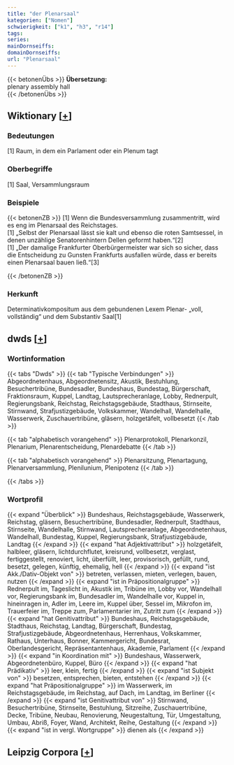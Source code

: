 ```yaml
---
title: "der Plenarsaal"
kategorien: ["Nomen"]
schwierigkeit: ["k1", "h3", "r14"]
tags:
series:
mainDornseiffs:
domainDornseiffs:
url: "Plenarsaal"
---
```


{{< betonenÜbs >}}
**Übersetzung:**  
plenary assembly hall  
{{< /betonenÜbs >}}

## Wiktionary [[+](https://de.wiktionary.org/wiki/Plenarsaal)]

### Bedeutungen
[1] Raum, in dem ein Parlament oder ein Plenum tagt  

### Oberbegriffe
[1] Saal, Versammlungsraum  

### Beispiele
{{< betonenZB >}}
[1] Wenn die Bundesversammlung zusammentritt, wird es eng im Plenarsaal des Reichstages.  
[1] „Selbst der Plenarsaal lässt sie kalt und ebenso die roten Samtsessel, in denen unzählige Senatorenhintern Dellen geformt haben.“[2]  
[1] „Der damalige Frankfurter Oberbürgermeister war sich so sicher, dass die Entscheidung zu Gunsten Frankfurts ausfallen würde, dass er bereits einen Plenarsaal bauen ließ.“[3]  

{{< /betonenZB >}}
### Herkunft
Determinativkompositum aus dem gebundenen Lexem Plenar- „voll, vollständig“ und dem Substantiv Saal[1]  



## dwds [[+](https://www.dwds.de/wb/Plenarsaal)]

### Wortinformation
{{< tabs "Dwds" >}}
{{< tab "Typische Verbindungen" >}}
Abgeordnetenhaus, Abgeordnetensitz, Akustik, Bestuhlung, Besuchertribüne, Bundesadler, Bundeshaus, Bundestag, Bürgerschaft, Fraktionsraum, Kuppel, Landtag, Lautsprecheranlage, Lobby, Rednerpult, Regierungsbank, Reichstag, Reichstagsgebäude, Stadthaus, Stirnseite, Stirnwand, Strafjustizgebäude, Volkskammer, Wandelhall, Wandelhalle, Wasserwerk, Zuschauertribüne, gläsern, holzgetäfelt, vollbesetzt
{{< /tab >}}

{{< tab "alphabetisch vorangehend" >}}
Plenarprotokoll, Plenarkonzil, Plenarium, Plenarentscheidung, Plenardebatte
{{< /tab >}}

{{< tab "alphabetisch vorangehend" >}}
Plenarsitzung, Plenartagung, Plenarversammlung, Plenilunium, Plenipotenz
{{< /tab >}}

{{< /tabs >}}

### Wortprofil
{{< expand "Überblick" >}} Bundeshaus, Reichstagsgebäude, Wasserwerk, Reichstag, gläsern, Besuchertribüne, Bundesadler, Rednerpult, Stadthaus, Stirnseite, Wandelhalle, Stirnwand, Lautsprecheranlage, Abgeordnetenhaus, Wandelhall, Bundestag, Kuppel, Regierungsbank, Strafjustizgebäude, Landtag {{< /expand >}}
{{< expand "hat Adjektivattribut" >}} holzgetäfelt, halbleer, gläsern, lichtdurchflutet, kreisrund, vollbesetzt, verglast, fertiggestellt, renoviert, licht, überfüllt, leer, provisorisch, gefüllt, rund, besetzt, gelegen, künftig, ehemalig, hell {{< /expand >}}
{{< expand "ist Akk./Dativ-Objekt von" >}} betreten, verlassen, mieten, verlegen, bauen, nutzen {{< /expand >}}
{{< expand "ist in Präpositionalgruppe" >}} Rednerpult im, Tageslicht in, Akustik im, Tribüne im, Lobby vor, Wandelhall vor, Regierungsbank im, Bundesadler im, Wandelhalle vor, Kuppel in, hineinragen in, Adler im, Leere im, Kuppel über, Sessel im, Mikrofon im, Trauerfeier im, Treppe zum, Parlamentarier im, Zutritt zum {{< /expand >}}
{{< expand "hat Genitivattribut" >}} Bundeshaus, Reichstagsgebäude, Stadthaus, Reichstag, Landtag, Bürgerschaft, Bundestag, Strafjustizgebäude, Abgeordnetenhaus, Herrenhaus, Volkskammer, Rathaus, Unterhaus, Bonner, Kammergericht, Bundesrat, Oberlandesgericht, Repräsentantenhaus, Akademie, Parlament {{< /expand >}}
{{< expand "in Koordination mit" >}} Bundeshaus, Wasserwerk, Abgeordnetenbüro, Kuppel, Büro {{< /expand >}}
{{< expand "hat Prädikativ" >}} leer, klein, fertig {{< /expand >}}
{{< expand "ist Subjekt von" >}} besetzen, entsprechen, bieten, entstehen {{< /expand >}}
{{< expand "hat Präpositionalgruppe" >}} im Wasserwerk, im Reichstagsgebäude, im Reichstag, auf Dach, im Landtag, im Berliner {{< /expand >}}
{{< expand "ist Genitivattribut von" >}} Stirnwand, Besuchertribüne, Stirnseite, Bestuhlung, Sitzreihe, Zuschauertribüne, Decke, Tribüne, Neubau, Renovierung, Neugestaltung, Tür, Umgestaltung, Umbau, Abriß, Foyer, Wand, Architekt, Reihe, Gestaltung {{< /expand >}}
{{< expand "ist in vergl. Wortgruppe" >}} dienen als {{< /expand >}}

## Leipzig Corpora [[+](https://corpora.uni-leipzig.de/en/res?word=Plenarsaal&corpusId=deu_newscrawl-public_2018)]

